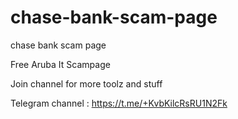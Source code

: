 # chase-bank-scam-page
chase bank scam page

Free Aruba It Scampage


Join channel for more toolz and stuff


Telegram channel : https://t.me/+KvbKilcRsRU1N2Fk


